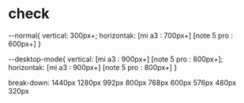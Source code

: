 # check

--normal{
  vertical: 300px+;
  horizontak: [mi a3 : 700px+] [note 5 pro : 600px+]
}

--desktop-mode{
  vertical: [mi a3 : 900px+] [note 5 pro : 800px+];
  horizontak: [mi a3 : 900px+] [note 5 pro : 800px+]
}

break-down: 1440px 1280px 992px 800px 768px 600px 576px 480px 320px
